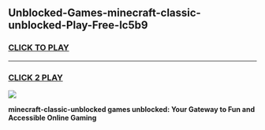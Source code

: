 
## Unblocked-Games-minecraft-classic-unblocked-Play-Free-lc5b9
<h3>
<a href="https://premium76.site?title=minecraft-classic-unblocked&ref=10A">CLICK TO PLAY</a></h3>
<hr>

<h3>
<a href="https://premium76.site?title=minecraft-classic-unblocked&ref=10A">CLICK 2 PLAY</a>
  
</h3>

<a href="https://premium76.site?title=minecraft-classic-unblocked&ref=10A"><img src="https://clearcache.store/games.png"></a>


**minecraft-classic-unblocked games unblocked: Your Gateway to Fun and Accessible Online Gaming**
